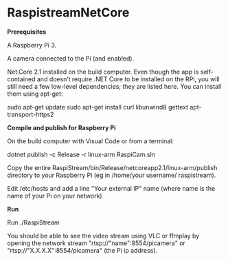# RaspistreamNetCore

 

**Prerequisites**

A Raspberry Pi 3.

A camera connected to the Pi (and enabled).

Net.Core 2.1 installed on the build computer. Even though the app is self-contained and doesn’t require .NET Core to be installed on the RPi, you will still need a few low-level dependencies; they are listed here. You can install them using apt-get:

sudo apt-get update
sudo apt-get install curl libunwind8 gettext apt-transport-https2

**Compile and publish for Raspberry Pi**

On the build computer with Visual Code or from a terminal:

dotnet publish -c Release -r linux-arm RaspiCam.sln

Copy the entire RaspiStream/bin/Release/netcoreapp2.1/linux-arm/publish directory to your Raspberry Pi (eg in /home/your username/ raspistream).

Edit /etc/hosts and add a line "Your external IP" name (where name is the name of your Pi on your network)

**Run**

Run ./RaspiStream

 
You should be able to see the video stream using VLC or ffmplay by opening the network stream "rtsp://"name":8554/picamera" or "rtsp://"X.X.X.X":8554/picamera" (the Pi ip address).
